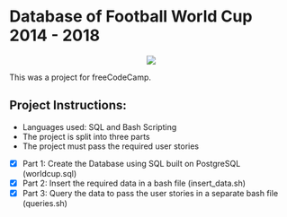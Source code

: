 # Database of Football World Cup 2014 - 2018

<p align="center">
 <img src="https://www.marketplace.org/wp-content/uploads/2018/07/GettyImages-453347919.jpg?fit=1800%2C1000" padding="8px"/> 
</p>

This was a project for freeCodeCamp.

## Project Instructions:

* Languages used: SQL and Bash Scripting
* The project is split into three parts
* The project must pass the required user stories

- [x] Part 1: Create the Database using SQL built on PostgreSQL (worldcup.sql)
- [x] Part 2: Insert the required data in a bash file (insert_data.sh)
- [x] Part 3: Query the data to pass the user stories in a separate bash file (queries.sh)
